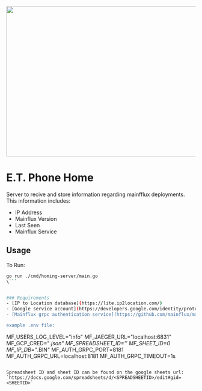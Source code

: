 <img src="https://wtop.com/wp-content/uploads/2019/07/AP_100073447735.jpg" width="600" height="400" />

# E.T. Phone Home

Server to recive and store information regarding mainfflux deployments. This information includes:

- IP Address
- Mainflux Version
- Last Seen
- Mainflux Service

## Usage
To Run:

```bash
go run ./cmd/homing-server/main.go
\```


### Requirements
- [IP to Location database](https://lite.ip2location.com/)
- [Google service account](https://developers.google.com/identity/protocols/oauth2/service-account) - Don't forget to share the google sheets document with service account email.
- [Mainflux grpc authentication service](https://github.com/mainflux/mainflux/tree/master/auth)

example .env file:
```
MF_USERS_LOG_LEVEL="info"
MF_JAEGER_URL="localhost:6831"
MF_GCP_CRED="*.json"
MF_SPREADSHEET_ID=''
MF_SHEET_ID=0
MF_IP_DB="*.BIN"
MF_AUTH_GRPC_PORT=8181
MF_AUTH_GRPC_URL=localhost:8181
MF_AUTH_GRPC_TIMEOUT=1s
```

Spreadsheet ID and sheet ID can be found on the google sheets url: 
`https://docs.google.com/spreadsheets/d/<SPREADSHEETID>/edit#gid=<SHEETID>`